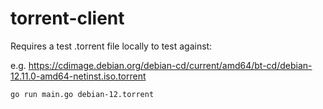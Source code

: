 # torrent-client

Requires a test .torrent file locally to test against: 

e.g. https://cdimage.debian.org/debian-cd/current/amd64/bt-cd/debian-12.11.0-amd64-netinst.iso.torrent

```bash
go run main.go debian-12.torrent
```

